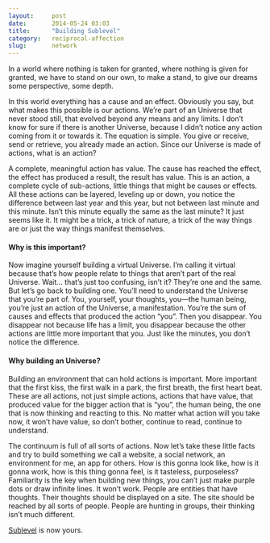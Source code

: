 ```yaml
---
layout:     post
date:       2014-05-24 03:03
title:      "Building Sublevel"
category:   reciprocal-affection
slug:       network
---
```


In a world where nothing is taken for granted, where nothing is given for granted, we have to stand on our own, to make a stand, to give our dreams some perspective, some depth.

In this world everything has a cause and an effect. Obviously you say, but what makes this possible is our actions. We’re part of an Universe that never stood still, that evolved beyond any means and any limits. I don’t know for sure if there is another Universe, because I didn’t notice any action coming from it or towards it. The equation is simple. You give or receive, send or retrieve,  you already made an action. Since our Universe is made of actions, what is an action?

A complete, meaningful action has value. The cause has reached the effect, the effect has produced a result, the result has value. This is an action, a complete cycle of sub-actions, little things that might be causes or effects. All these actions can be layered, leveling up or down, you notice the difference between last year and this year, but not between last minute and this minute. Isn’t this minute equally the same as the last minute? It just seems like it. It might be a trick, a trick of nature, a trick of the way things are or just the way things manifest themselves.

#### Why is this important?

Now imagine yourself building a virtual Universe. I’m calling it virtual because that’s how people relate to things that aren’t part of the real Universe. Wait… that’s just too confusing, isn’t it? They’re one and the same. But let’s go back to building one. You’ll need to understand the Universe that you’re part of. You, yourself, your thoughts, you—the human being, you’re just an action of the Universe, a manifestation. You’re the sum of causes and effects that produced the action “you”. Then you disappear. You disappear not because life has a limit, you disappear because the other actions are little more important that you. Just like the minutes, you don’t notice the difference.

#### Why building an Universe?

Building an environment that can hold actions is important. More important that the first kiss, the first walk in a park, the first breath, the first heart beat. These are all actions, not just simple actions, actions that have value, that produced value for the bigger action that is “you”, the human being, the one that is now thinking and reacting to this. No matter what action will you take now, it won’t have value, so don’t bother, continue to read, continue to understand.

The continuum is full of all sorts of actions. Now let’s take these little facts and try to build something we call a website, a social network, an environment for me, an app for others. How is this gonna look like, how is it gonna work, how is this thing gonna feel, is it tasteless, purposeless? Familiarity is the key when building new things, you can’t just make purple dots or draw infinite lines. It won’t work. People are entities that have thoughts. Their thoughts should be displayed on a site. The site should be reached by all sorts of people. People are hunting in groups, their thinking isn’t much different.

[Sublevel](http://sublevel.net/) is now yours.
